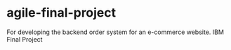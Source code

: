 # agile-final-project
For developing the backend order system for an e-commerce website. IBM Final Project
